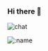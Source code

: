### Hi there 👋

![chat](https://chatroom.weii.ga/room/@weii.github/svg?width=600&height=280&limit=20&theme=light&title=WEII@github:%20~&fontSize=13)


![:name](https://counter.weii.ga/get/@:github?theme=rule34)
<!--
**gaoweiin/gaoweiin** is a ✨ _special_ ✨ repository because its `README.md` (this file) appears on your GitHub profile.

Here are some ideas to get you started:

- 🔭 I’m currently working on ...
- 🌱 I’m currently learning ...
- 👯 I’m looking to collaborate on ...
- 🤔 I’m looking for help with ...
- 💬 Ask me about ...
- 📫 How to reach me: ...
- 😄 Pronouns: ...
- ⚡ Fun fact: ...
-->
